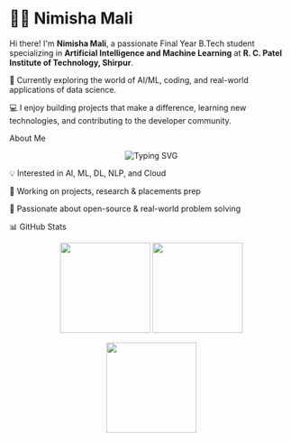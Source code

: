 # 👩‍💻 Nimisha Mali

Hi there! I'm **Nimisha Mali**, a passionate Final Year B.Tech student specializing in **Artificial Intelligence and Machine Learning** at **R. C. Patel Institute of Technology, Shirpur**.

🌱 Currently exploring the world of AI/ML, coding, and real-world applications of data science.

💻 I enjoy building projects that make a difference, learning new technologies, and contributing to the developer community.



About Me

<p align="center"> <img src="https://readme-typing-svg.herokuapp.com?font=Fira+Code&pause=1000&color=36BCF7&width=435&lines=B.Tech+in+AIML;AI+%7C+ML+%7C+Deep+Learning;Open+Source+Contributor;Always+Learning+New+Things" alt="Typing SVG" /> </p>


💡 Interested in AI, ML, DL, NLP, and Cloud

🚀 Working on projects, research & placements prep

🌱 Passionate about open-source & real-world problem solving



📊 GitHub Stats
<p align="center"> <img src="https://github-readme-stats.vercel.app/api?username=your-username&show_icons=true&theme=radical" height="160"/> <img src="https://github-readme-streak-stats.herokuapp.com/?user=your-username&theme=radical" height="160"/> </p> <p align="center"> <img src="https://github-readme-stats.vercel.app/api/top-langs/?username=your-username&layout=compact&theme=radical" height="160"/> </p>




